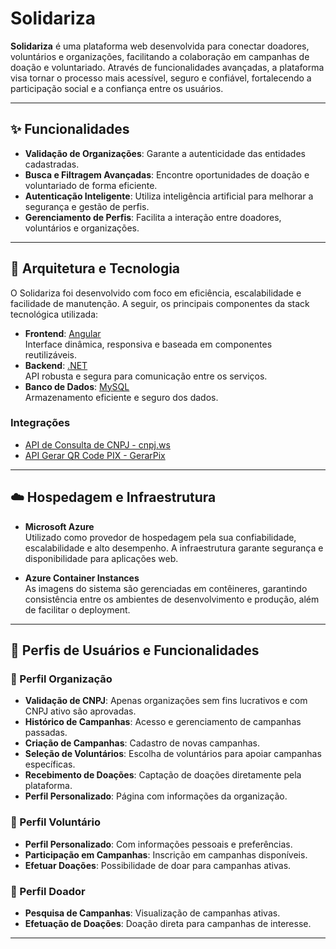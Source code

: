 # Solidariza

**Solidariza** é uma plataforma web desenvolvida para conectar doadores, voluntários e organizações, facilitando a colaboração em campanhas de doação e voluntariado. Através de funcionalidades avançadas, a plataforma visa tornar o processo mais acessível, seguro e confiável, fortalecendo a participação social e a confiança entre os usuários.

---

## ✨ Funcionalidades

- **Validação de Organizações**: Garante a autenticidade das entidades cadastradas.
- **Busca e Filtragem Avançadas**: Encontre oportunidades de doação e voluntariado de forma eficiente.
- **Autenticação Inteligente**: Utiliza inteligência artificial para melhorar a segurança e gestão de perfis.
- **Gerenciamento de Perfis**: Facilita a interação entre doadores, voluntários e organizações.

---

## 🧱 Arquitetura e Tecnologia

O Solidariza foi desenvolvido com foco em eficiência, escalabilidade e facilidade de manutenção. A seguir, os principais componentes da stack tecnológica utilizada:

- **Frontend**: [Angular](https://angular.io/)  
  Interface dinâmica, responsiva e baseada em componentes reutilizáveis.
- **Backend**: [.NET](https://dotnet.microsoft.com/)  
  API robusta e segura para comunicação entre os serviços.
- **Banco de Dados**: [MySQL](https://www.mysql.com/)  
  Armazenamento eficiente e seguro dos dados.

### Integrações

- [API de Consulta de CNPJ - cnpj.ws](https://www.cnpj.ws/pt-BR)
- [API Gerar QR Code PIX - GerarPix](https://www.gerarpix.com.br)

---

## ☁️ Hospedagem e Infraestrutura

- **Microsoft Azure**  
  Utilizado como provedor de hospedagem pela sua confiabilidade, escalabilidade e alto desempenho. A infraestrutura garante segurança e disponibilidade para aplicações web.

- **Azure Container Instances**  
  As imagens do sistema são gerenciadas em contêineres, garantindo consistência entre os ambientes de desenvolvimento e produção, além de facilitar o deployment.

---

## 👥 Perfis de Usuários e Funcionalidades

### 🏢 Perfil Organização

- **Validação de CNPJ**: Apenas organizações sem fins lucrativos e com CNPJ ativo são aprovadas.
- **Histórico de Campanhas**: Acesso e gerenciamento de campanhas passadas.
- **Criação de Campanhas**: Cadastro de novas campanhas.
- **Seleção de Voluntários**: Escolha de voluntários para apoiar campanhas específicas.
- **Recebimento de Doações**: Captação de doações diretamente pela plataforma.
- **Perfil Personalizado**: Página com informações da organização.

### 🙋 Perfil Voluntário

- **Perfil Personalizado**: Com informações pessoais e preferências.
- **Participação em Campanhas**: Inscrição em campanhas disponíveis.
- **Efetuar Doações**: Possibilidade de doar para campanhas ativas.

### 💝 Perfil Doador

- **Pesquisa de Campanhas**: Visualização de campanhas ativas.
- **Efetuação de Doações**: Doação direta para campanhas de interesse.

---

